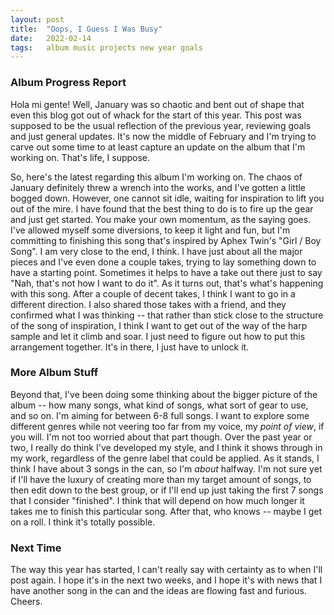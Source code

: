 ```yaml
---
layout: post
title:  "Oops, I Guess I Was Busy"
date:   2022-02-14
tags:   album music projects new year goals
---
```


### Album Progress Report

Hola mi gente!  Well, January was so chaotic and bent out of shape that even this blog got out of whack for the start of this year. This post was supposed to be the usual reflection of the previous year, reviewing goals and just general updates. It's now the middle of February and I'm trying to carve out some time to at least capture an update on the album that I'm working on. That's life, I suppose.

So, here's the latest regarding this album I'm working on. The chaos of January definitely threw a wrench into the works, and I've gotten a little bogged down. However, one cannot sit idle, waiting for inspiration to lift you out of the mire. I have found that the best thing to do is to fire up the gear and just get started. You make your own momentum, as the saying goes. I've allowed myself some diversions, to keep it light and fun, but I'm committing to finishing this song that's inspired by Aphex Twin's "Girl / Boy Song". I am very close to the end, I think. I have just about all the major pieces and I've even done a couple takes, trying to lay something down to have a starting point. Sometimes it helps to have a take out there just to say "Nah, that's not how I want to do it". As it turns out, that's what's happening with this song. After a couple of decent takes, I think I want to go in a different direction. I also shared those takes with a friend, and they confirmed what I was thinking -- that rather than stick close to the structure of the song of inspiration, I think I want to get out of the way of the harp sample and let it climb and soar. I just need to figure out how to put this arrangement together. It's in there, I just have to unlock it.

### More Album Stuff

Beyond that, I've been doing some thinking about the bigger picture of the album -- how many songs, what kind of songs, what sort of gear to use, and so on. I'm aiming for between 6-8 full songs. I want to explore some different genres while not veering too far from my voice, my _point of view_, if you will. I'm not too worried about that part though. Over the past year or two, I really do think I've developed my style, and I think it shows through in my work, regardless of the genre label that could be applied. As it stands, I think I have about 3 songs in the can, so I'm _about_ halfway. I'm not sure yet if I'll have the luxury of creating more than my target amount of songs, to then edit down to the best group, or if I'll end up just taking the first 7 songs that I consider "finished". I think that will depend on how much longer it takes me to finish this particular song. After that, who knows -- maybe I get on a roll. I think it's totally possible.

### Next Time

The way this year has started, I can't really say with certainty as to when I'll post again. I hope it's in the next two weeks, and I hope it's with news that I have another song in the can and the ideas are flowing fast and furious. Cheers. 
